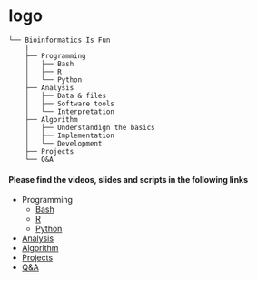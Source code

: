 # logo


```.
└── Bioinformatics Is Fun
    |
    ├── Programming
    │   ├── Bash
    │   ├── R
    │   └── Python
    ├── Analysis
    │   ├── Data & files
    │   ├── Software tools
    │   └── Interpretation
    ├── Algorithm
    │   ├── Understandign the basics
    │   ├── Implementation
    │   └── Development 
    ├── Projects
    └── Q&A
```

#### Please find the videos, slides and scripts in the following links

- Programming
	- [Bash](files/bash.md)
	- [R](files/r.md)
	- [Python](files/python.md)
 - [Analysis](files/analysis.md)
- [Algorithm](files/algorithm.md)
- [Projects](files/projects.md)
- [Q&A](files/qa.md)
